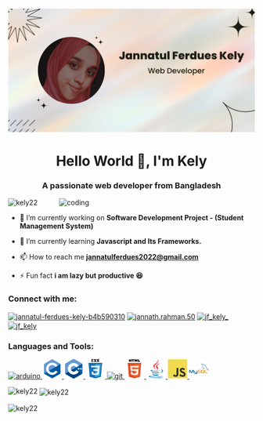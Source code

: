 ![logo](https://github.com/KeLy22/KeLy22/blob/main/Pink%20Gradient%20Personal%20linkedin%20Banner.png)
<h1 align="center">Hello World 👋, I'm Kely</h1>
<h3 align="center">A passionate web developer from Bangladesh</h3>

<img align="right" src="https://sysdig.com/wp-content/uploads/BlogImages-DevelopersFatige-featured-v3.gif" alt="coding" width="400">

<p align="left"> <img src="https://komarev.com/ghpvc/?username=kely22&label=Profile%20views&color=0e75b6&style=flat" alt="kely22" /> </p>

- 🔭 I’m currently working on **Software Development Project - (Student Management System)**

- 🌱 I’m currently learning **Javascript and Its Frameworks.**

- 📫 How to reach me **jannatulferdues2022@gmail.com**

- ⚡ Fun fact **i am lazy but productive 😆**

<h3 align="left">Connect with me:</h3>
<p align="left">
<a href="https://linkedin.com/in/jannatul-ferdues-kely-b4b590310" target="blank"><img align="center" src="https://raw.githubusercontent.com/rahuldkjain/github-profile-readme-generator/master/src/images/icons/Social/linked-in-alt.svg" alt="jannatul-ferdues-kely-b4b590310" height="30" width="40" /></a>
<a href="https://fb.com/jannath.rahman.50" target="blank"><img align="center" src="https://raw.githubusercontent.com/rahuldkjain/github-profile-readme-generator/master/src/images/icons/Social/facebook.svg" alt="jannath.rahman.50" height="30" width="40" /></a>
<a href="https://instagram.com/jf_kely_" target="blank"><img align="center" src="https://raw.githubusercontent.com/rahuldkjain/github-profile-readme-generator/master/src/images/icons/Social/instagram.svg" alt="jf_kely_" height="30" width="40" /></a>
<a href="https://codeforces.com/profile/jf_kely" target="blank"><img align="center" src="https://raw.githubusercontent.com/rahuldkjain/github-profile-readme-generator/master/src/images/icons/Social/codeforces.svg" alt="jf_kely" height="30" width="40" /></a>
</p>

<h3 align="left">Languages and Tools:</h3>
<p align="left"> <a href="https://www.arduino.cc/" target="_blank" rel="noreferrer"> <img src="https://cdn.worldvectorlogo.com/logos/arduino-1.svg" alt="arduino" width="40" height="40"/> </a> <a href="https://www.cprogramming.com/" target="_blank" rel="noreferrer"> <img src="https://raw.githubusercontent.com/devicons/devicon/master/icons/c/c-original.svg" alt="c" width="40" height="40"/> </a> <a href="https://www.w3schools.com/cpp/" target="_blank" rel="noreferrer"> <img src="https://raw.githubusercontent.com/devicons/devicon/master/icons/cplusplus/cplusplus-original.svg" alt="cplusplus" width="40" height="40"/> </a> <a href="https://www.w3schools.com/css/" target="_blank" rel="noreferrer"> <img src="https://raw.githubusercontent.com/devicons/devicon/master/icons/css3/css3-original-wordmark.svg" alt="css3" width="40" height="40"/> </a> <a href="https://git-scm.com/" target="_blank" rel="noreferrer"> <img src="https://www.vectorlogo.zone/logos/git-scm/git-scm-icon.svg" alt="git" width="40" height="40"/> </a> <a href="https://www.w3.org/html/" target="_blank" rel="noreferrer"> <img src="https://raw.githubusercontent.com/devicons/devicon/master/icons/html5/html5-original-wordmark.svg" alt="html5" width="40" height="40"/> </a> <a href="https://www.java.com" target="_blank" rel="noreferrer"> <img src="https://raw.githubusercontent.com/devicons/devicon/master/icons/java/java-original.svg" alt="java" width="40" height="40"/> </a> <a href="https://developer.mozilla.org/en-US/docs/Web/JavaScript" target="_blank" rel="noreferrer"> <img src="https://raw.githubusercontent.com/devicons/devicon/master/icons/javascript/javascript-original.svg" alt="javascript" width="40" height="40"/> </a> <a href="https://www.mysql.com/" target="_blank" rel="noreferrer"> <img src="https://raw.githubusercontent.com/devicons/devicon/master/icons/mysql/mysql-original-wordmark.svg" alt="mysql" width="40" height="40"/> </a> </p>

<p><img align="left" src="https://github-readme-stats.vercel.app/api/top-langs?username=kely22&show_icons=true&locale=en&layout=compact" alt="kely22" /></p>

<p>&nbsp;<img align="center" src="https://github-readme-stats.vercel.app/api?username=kely22&show_icons=true&locale=en" alt="kely22" /></p>

<p><img align="center" src="https://github-readme-streak-stats.herokuapp.com/?user=kely22&" alt="kely22" /></p>
